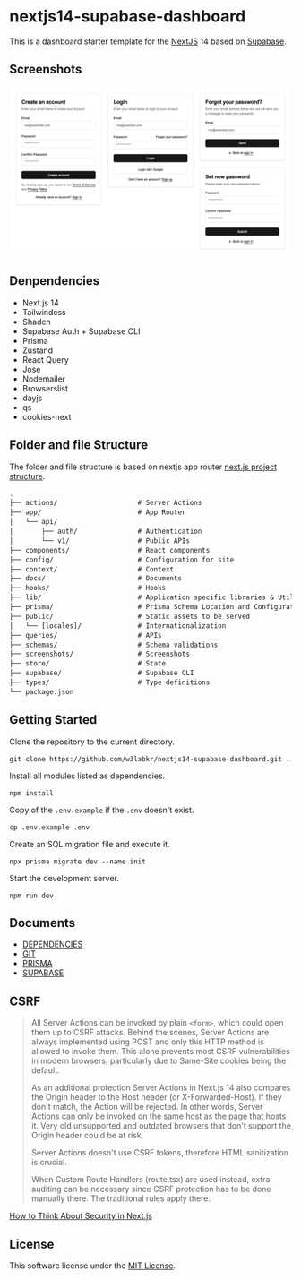 # nextjs14-supabase-dashboard

This is a dashboard starter template for the [NextJS](https://nextjs.org) 14 based on [Supabase](https://supabase.com).

## Screenshots

![screenshot](./screenshot.png)

## Denpendencies

- Next.js 14
- Tailwindcss
- Shadcn
- Supabase Auth + Supabase CLI
- Prisma
- Zustand
- React Query
- Jose
- Nodemailer
- Browserslist
- dayjs
- qs
- cookies-next

## Folder and file Structure

The folder and file structure is based on nextjs app router [next.js project structure](https://nextjs.org/docs/getting-started/project-structure).

```txt
.
├── actions/                    # Server Actions
├── app/                        # App Router
│   └── api/
│       ├── auth/               # Authentication
│       └── v1/                 # Public APIs
├── components/                 # React components
├── config/                     # Configuration for site
├── context/                    # Context
├── docs/                       # Documents
├── hooks/                      # Hooks
├── lib/                        # Application specific libraries & Utility functions
├── prisma/                     # Prisma Schema Location and Configuration
├── public/                     # Static assets to be served
│   └── [locales]/              # Internationalization
├── queries/                    # APIs
├── schemas/                    # Schema validations
├── screenshots/                # Screenshots
├── store/                      # State
├── supabase/                   # Supabase CLI
├── types/                      # Type definitions
└── package.json
```

## Getting Started

Clone the repository to the current directory.

```shell
git clone https://github.com/w3labkr/nextjs14-supabase-dashboard.git .
```

Install all modules listed as dependencies.

```shell
npm install
```

Copy of the `.env.example` if the `.env` doesn't exist.

```shell
cp .env.example .env
```

Create an SQL migration file and execute it.

```shell
npx prisma migrate dev --name init
```

Start the development server.

```shell
npm run dev
```

## Documents

- [DEPENDENCIES](./docs/DEPENDENCIES.md)
- [GIT](./docs/GIT.md)
- [PRISMA](./docs/PRISMA.md)
- [SUPABASE](./docs/SUPABASE.md)

## CSRF

> All Server Actions can be invoked by plain `<form>`, which could open them up to CSRF attacks. Behind the scenes, Server Actions are always implemented using POST and only this HTTP method is allowed to invoke them. This alone prevents most CSRF vulnerabilities in modern browsers, particularly due to Same-Site cookies being the default.
>
> As an additional protection Server Actions in Next.js 14 also compares the Origin header to the Host header (or X-Forwarded-Host). If they don't match, the Action will be rejected. In other words, Server Actions can only be invoked on the same host as the page that hosts it. Very old unsupported and outdated browsers that don't support the Origin header could be at risk.
>
> Server Actions doesn't use CSRF tokens, therefore HTML sanitization is crucial.
>
> When Custom Route Handlers (route.tsx) are used instead, extra auditing can be necessary since CSRF protection has to be done manually there. The traditional rules apply there.

[How to Think About Security in Next.js](https://nextjs.org/blog/security-nextjs-server-components-actions)

## License

This software license under the [MIT License](LICENSE).
